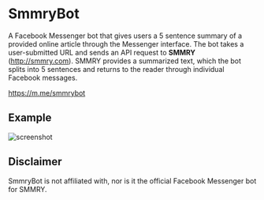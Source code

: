 # SmmryBot

A Facebook Messenger bot that gives users a 5 sentence summary of a provided online article through the Messenger interface. The bot takes a user-submitted URL and sends an API request to **SMMRY** (http://smmry.com). SMMRY provides a summarized text, which the bot splits into 5 sentences and returns to the reader through individual Facebook messages.

https://m.me/smmrybot

## Example

![screenshot](http://i.imgur.com/FM83Dbp.png)

## Disclaimer
SmmryBot is not affiliated with, nor is it the official Facebook Messenger bot for SMMRY. 
